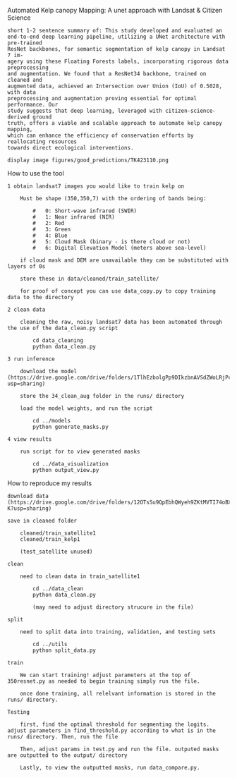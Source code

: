 Automated Kelp canopy Mapping: A unet approach with Landsat & Citizen Science

	short 1-2 sentence summary of: This study developed and evaluated an
	end-to-end deep learning pipeline, utilizing a UNet architecture with pre-trained
	ResNet backbones, for semantic segmentation of kelp canopy in Landsat 7 im-
	agery using these Floating Forests labels, incorporating rigorous data preprocessing
	and augmentation. We found that a ResNet34 backbone, trained on cleaned and
	augmented data, achieved an Intersection over Union (IoU) of 0.5028, with data
	preprocessing and augmentation proving essential for optimal performance. Our
	study suggests that deep learning, leveraged with citizen-science-derived ground
	truth, offers a viable and scalable approach to automate kelp canopy mapping,
	which can enhance the efficiency of conservation efforts by reallocating resources
	towards direct ecological interventions.

	display image figures/good_predictions/TK423110.png

How to use the tool

	
	1 obtain landsat7 images you would like to train kelp on

		Must be shape (350,350,7) with the ordering of bands being:

			# 	0: Short-wave infrared (SWIR)
			# 	1: Near infrared (NIR)
			# 	2: Red
			# 	3: Green
			# 	4: Blue
			# 	5: Cloud Mask (binary - is there cloud or not)
			# 	6: Digital Elevation Model (meters above sea-level)

		if cloud mask and DEM are unavailable they can be substituted with layers of 0s

		store these in data/cleaned/train_satellite/

		for proof of concept you can use data_copy.py to copy training data to the directory

	2 clean data

		cleaning the raw, noisy landsat7 data has been automated through the use of the data_clean.py script

			cd data_cleaning
			python data_clean.py

	3 run inference

		download the model (https://drive.google.com/drive/folders/1TlhEzbolgPp9DIkzbnAVSdZWoLRjPctm?usp=sharing)

		store the 34_clean_aug folder in the runs/ directory

		load the model weights, and run the script

			cd ../models
			python generate_masks.py

	4 view results

		run script for to view generated masks

			cd ../data_visualization
			python output_view.py




How to reproduce my results

	download data (https://drive.google.com/drive/folders/12OTsSu9QpEbhQWyeh9ZKtMVTI74oBX-K?usp=sharing)

	save in cleaned folder

		cleaned/train_satellite1
		cleaned/train_kelp1

		(test_satellite unused)

	clean

		need to clean data in train_satellite1

			cd ../data_clean
			python data_clean.py

			(may need to adjust directory strucure in the file)

	split

		need to split data into training, validation, and testing sets

			cd ../utils
			python split_data.py

	train

		We can start training! adjust parameters at the top of 350resnet.py as needed to begin training simply run the file.

		once done training, all relelvant information is stored in the runs/ directory.

	Testing

		first, find the optimal threshold for segmenting the logits. adjust parameters in find_threshold.py according to what is in the runs/ directory. Then, run the file

		Then, adjust params in test.py and run the file. outputed masks are outputted to the output/ directory

		Lastly, to view the outputted masks, run data_compare.py.

	


